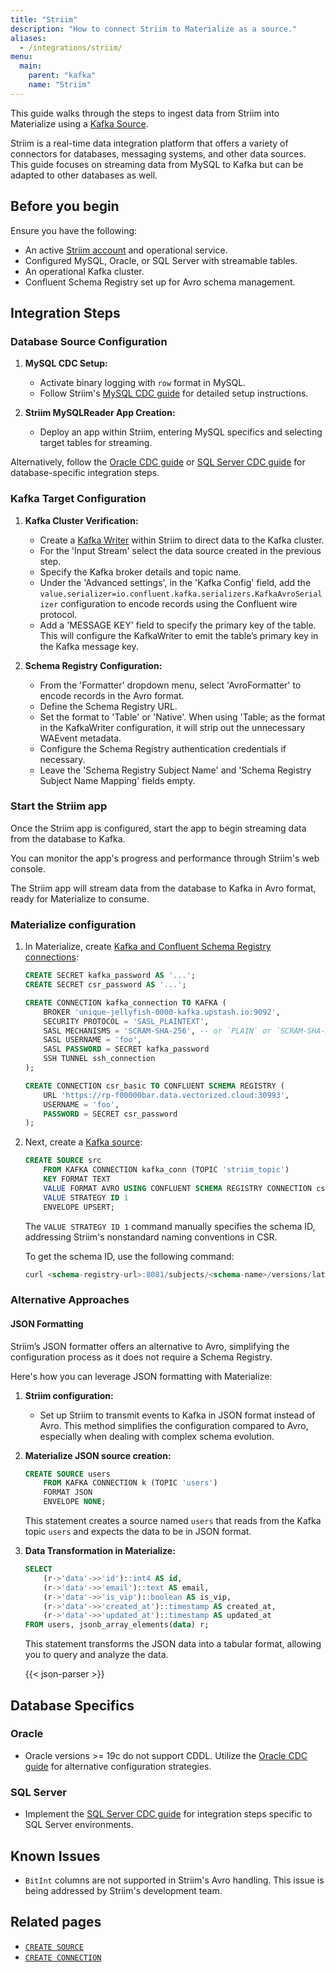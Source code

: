 ```yaml
---
title: "Striim"
description: "How to connect Striim to Materialize as a source."
aliases:
  - /integrations/striim/
menu:
  main:
    parent: "kafka"
    name: "Striim"
---
```


This guide walks through the steps to ingest data from Striim into Materialize using a [Kafka Source](/sql/create-source/kafka/).

Striim is a real-time data integration platform that offers a variety of connectors for databases, messaging systems, and other data sources. This guide focuses on streaming data from MySQL to Kafka but can be adapted to other databases as well.

## Before you begin

Ensure you have the following:

- An active [Striim account](https://go2.striim.com/free-trial) and operational service.
- Configured MySQL, Oracle, or SQL Server with streamable tables.
- An operational Kafka cluster.
- Confluent Schema Registry set up for Avro schema management.

## Integration Steps

### Database Source Configuration

1. **MySQL CDC Setup:**
    - Activate binary logging with `row` format in MySQL.
    - Follow Striim's [MySQL CDC guide](https://www.striim.com/docs/GCP/StriimForBigQuery/en/prerequisite-checks-mysql.html) for detailed setup instructions.

2. **Striim MySQLReader App Creation:**
    - Deploy an app within Striim, entering MySQL specifics and selecting target tables for streaming.

Alternatively, follow the [Oracle CDC guide](https://www.striim.com/docs/en/oracle-database-cdc.html) or [SQL Server CDC guide](https://www.striim.com/docs/en/sql-server-cdc.html) for database-specific integration steps.

### Kafka Target Configuration

1. **Kafka Cluster Verification:**
    - Create a [Kafka Writer](https://www.striim.com/docs/en/kafka-writer.html) within Striim to direct data to the Kafka cluster.
    - For the 'Input Stream' select the data source created in the previous step.
    - Specify the Kafka broker details and topic name.
    - Under the 'Advanced settings', in the 'Kafka Config' field, add the `value.serializer=io.confluent.kafka.serializers.KafkaAvroSerializer` configuration to encode records using the Confluent wire protocol.
    - Add a 'MESSAGE KEY' field to specify the primary key of the table. This will configure the KafkaWriter to emit the table’s primary key in the Kafka message key.

2. **Schema Registry Configuration:**
    - From the 'Formatter' dropdown menu, select 'AvroFormatter' to encode records in the Avro format.
    - Define the Schema Registry URL.
    - Set the format to 'Table' or 'Native'. When using 'Table; as the format in the KafkaWriter configuration, it will strip out the unnecessary WAEvent metadata.
    - Configure the Schema Registry authentication credentials if necessary.
    - Leave the 'Schema Registry Subject Name' and 'Schema Registry Subject Name Mapping' fields empty.

### Start the Striim app

Once the Striim app is configured, start the app to begin streaming data from the database to Kafka.

You can monitor the app's progress and performance through Striim's web console.

The Striim app will stream data from the database to Kafka in Avro format, ready for Materialize to consume.

### Materialize configuration

1. In Materialize, create [Kafka and Confluent Schema Registry connections](/sql/create-connection/):

    ```sql
    CREATE SECRET kafka_password AS '...';
    CREATE SECRET csr_password AS '...';

    CREATE CONNECTION kafka_connection TO KAFKA (
        BROKER 'unique-jellyfish-0000-kafka.upstash.io:9092',
        SECURITY PROTOCOL = 'SASL_PLAINTEXT',
        SASL MECHANISMS = 'SCRAM-SHA-256', -- or `PLAIN` or `SCRAM-SHA-512`
        SASL USERNAME = 'foo',
        SASL PASSWORD = SECRET kafka_password
        SSH TUNNEL ssh_connection
    );

    CREATE CONNECTION csr_basic TO CONFLUENT SCHEMA REGISTRY (
        URL 'https://rp-f00000bar.data.vectorized.cloud:30993',
        USERNAME = 'foo',
        PASSWORD = SECRET csr_password
    );
    ```

2. Next, create a [Kafka source](/sql/create-source/kafka/):

    ```sql
    CREATE SOURCE src
        FROM KAFKA CONNECTION kafka_conn (TOPIC 'striim_topic')
        KEY FORMAT TEXT
        VALUE FORMAT AVRO USING CONFLUENT SCHEMA REGISTRY CONNECTION csr_conn
        VALUE STRATEGY ID 1
        ENVELOPE UPSERT;
    ```

    The `VALUE STRATEGY ID 1` command manually specifies the schema ID, addressing Striim's nonstandard naming conventions in CSR.

    To get the schema ID, use the following command:

    ```sql
    curl <schema-registry-url>:8081/subjects/<schema-name>/versions/latest | jq .id
    ```


### Alternative Approaches

#### JSON Formatting

Striim’s JSON formatter offers an alternative to Avro, simplifying the configuration process as it does not require a Schema Registry.

Here's how you can leverage JSON formatting with Materialize:

1. **Striim configuration:**
   - Set up Striim to transmit events to Kafka in JSON format instead of Avro. This method simplifies the configuration compared to Avro, especially when dealing with complex schema evolution.

2. **Materialize JSON source creation:**

    ```sql
    CREATE SOURCE users
        FROM KAFKA CONNECTION k (TOPIC 'users')
        FORMAT JSON
        ENVELOPE NONE;
    ```

    This statement creates a source named `users` that reads from the Kafka topic `users` and expects the data to be in JSON format.

3. **Data Transformation in Materialize:**

    ```sql
    SELECT
        (r->'data'->>'id')::int4 AS id,
        (r->'data'->>'email')::text AS email,
        (r->'data'->>'is_vip')::boolean AS is_vip,
        (r->'data'->>'created_at')::timestamp AS created_at,
        (r->'data'->>'updated_at')::timestamp AS updated_at
    FROM users, jsonb_array_elements(data) r;
    ```

    This statement transforms the JSON data into a tabular format, allowing you to query and analyze the data.

    {{< json-parser >}}

## Database Specifics

### Oracle

- Oracle versions >= 19c do not support CDDL. Utilize the [Oracle CDC guide](https://www.striim.com/docs/en/oracle-database-cdc.html) for alternative configuration strategies.

### SQL Server

- Implement the [SQL Server CDC guide](https://www.striim.com/docs/en/sql-server-cdc.html) for integration steps specific to SQL Server environments.

## Known Issues

- `BitInt` columns are not supported in Striim's Avro handling. This issue is being addressed by Striim's development team.

## Related pages

- [`CREATE SOURCE`](/sql/create-source/kafka/)
- [`CREATE CONNECTION`](/sql/create-connection/)
